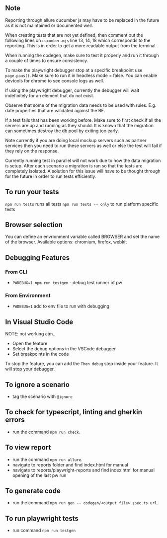 ## Note

Reporting through allure cucumber js may have to be replaced in the future as it is not maintained or documented well.

When creating tests that are not yet defined, then comment out the following lines on `cucumber.mjs` line 13, 14, 18 which corresponds to the reporting. This is in order to get a more readable output from the terminal.

When running the codegen, make sure to test it properly and run it through a couple of times to ensure consistency.

To make the playwright debugger stop at a specific breakpoint use `page.paus()`. Make sure to run it in headless mode = false. You can enable devtools for chrome to see console logs as well.

If using the playwright debugger, currently the debugger will wait indefinitely for an element that do not exist.

Observe that some of the migration data needs to be used with rules. E.g. date properties that are validated against the BE.

If a test fails that has been working before. Make sure to first check if all the servers are up and running as they should. It is known that the migration can sometimes destroy the db pool by exiting too early.

Note currently if you are doing local mockup servers such as partner services then you need to run these servers as well or 
else the test will fail if they rely on the response.

Currently running test in parallel will not work due to how the data migration is setup. After each
scenario a migration is ran so that the tests are completely isolated. A solution for this issue will have to be thought through for the future in order to run tests efficiently. 

## To run your tests

`npm run tests` runs all tests
`npm run tests -- only` to run platform specific tests

## Browser selection

You can define an envrionment variable called BROWSER and set the name of the browser. 
Available options: chromium, firefox, webkit

## Debugging Features

### From CLI

- `PWDEBUG=1 npm run testgen` - debug test runner of pw

### From Environment

- `PWDEBUG=1` add to env file to run with debugging

## In Visual Studio Code

NOTE: not working atm..
- Open the feature
- Select the debug options in the VSCode debugger
- Set breakpoints in the code

To stop the feature, you can add the `Then debug` step inside your feature. It will stop your debugger.


## To ignore a scenario

- tag the scenario with `@ignore`

## To check for typescript, linting and gherkin errors

- run the command `npm run check`. 

## To view report

- run the command `npm run allure`.
- navigate to reports folder and find index.html for manual
- navigate to reports/playwright-reports and find index.html for manual opening of the last pw run

## To generate code

- run the command `npm run gen -- codegen/<output file>.spec.ts url`.

## To run playwright tests

- run command `npm run testgen`
